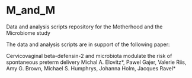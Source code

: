 # M_and_M
Data and analysis scripts repository for the Motherhood and the Microbiome study  

The data and analysis scripts are in support of the following paper:

Cervicovaginal beta-defensin-2 and microbiota modulate the risk of spontaneous preterm delivery 
Michal A. Elovitz*, Pawel Gajer, Valerie Riis, Amy G. Brown, Michael S. Humphrys, Johanna Holm, Jacques Ravel*

